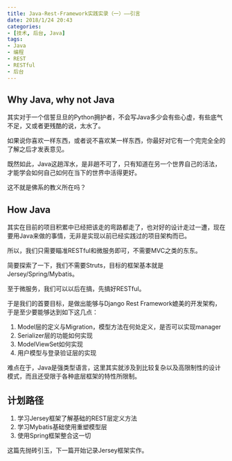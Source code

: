 ```yaml
---
title: Java-Rest-Framework实践实录（一）——引言
date: 2018/1/24 20:43
categories:
- [技术, 后台, Java]
tags:
- Java
- 编程
- REST
- RESTful
- 后台
---
```


## Why Java, why not Java

其实对于一个信誓旦旦的Python拥护者，不会写Java多少会有些心虚，有些底气不足，又或者更残酷的说，太水了。

如果说你喜欢一样东西，或者说不喜欢某一样东西，你最好对它有一个完完全全的了解之后才发表意见。

既然如此，Java这趟浑水，是非趟不可了，只有知道在另一个世界自己的活法，才能学会如何自己如何在当下的世界中活得更好。

这不就是佛系的教义所在吗？

## How Java

其实在目前的项目积累中已经把该走的弯路都走了，也对好的设计走过一遭，现在要用Java来做的事情，无非是实现以前已经实践过的项目架构而已。

所以，我们只需要瞄准RESTful和微服务即可，不需要MVC之类的东东。

简要探索了一下，我们不需要Struts，目标的框架基本就是Jersey/Spring/Mybatis。

至于微服务，我们可以以后在搞，先搞好RESTful。

于是我们的首要目标，是做出能够与Django Rest Framework媲美的开发架构，于是至少要能够达到如下这几点：

1. Model层的定义与Migration，模型方法在何处定义，是否可以实现manager
1. Serializer层的功能如何实现
1. ModelViewSet如何实现
1. 用户模型与登录验证层的实现

难点在于，Java是强类型语言，这里其实就涉及到比较复杂以及高限制性的设计模式，而且还受限于各种底层框架的特性所限制。

## 计划路径

1. 学习Jersey框架了解基础的REST层定义方法
1. 学习Mybatis基础使用重塑模型层
1. 使用Spring框架整合这一切

这篇先抛砖引玉，下一篇开始记录Jersey框架实作。
